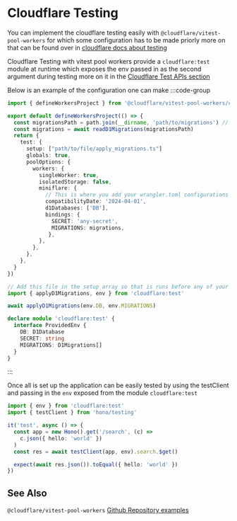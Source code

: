 # Cloudflare Testing

You can implement the cloudflare testing easily with `@cloudflare/vitest-pool-workers` for which some configuration has to be made priorly more on that can be found over in [cloudflare docs about testing](https://developers.cloudflare.com/workers/testing/vitest-integration/get-started/write-your-first-test/)

Cloudflare Testing with vitest pool workers provide a `cloudflare:test` module at runtime which exposes the env passed in as the second argument during testing more on it in the [Cloudflare Test APIs section](https://developers.cloudflare.com/workers/testing/vitest-integration/test-apis/)

Below is an example of the configuration one can make
:::code-group

```ts [vitest.config.ts]
import { defineWorkersProject } from '@cloudflare/vitest-pool-workers/config'

export default defineWorkersProject(() => {
  const migrationsPath = path.join(__dirname, 'path/to/migrations') // path to migrations directory
  const migrations = await readD1Migrations(migrationsPath)
  return {
    test: {
      setup: ["path/to/file/apply_migrations.ts"]
      globals: true,
      poolOptions: {
        workers: {
          singleWorker: true,
          isolatedStorage: false,
          miniflare: {
            // This is where you add your wrangler.toml configurations
            compatibilityDate: '2024-04-01',
            d1Databases: ['DB'],
            bindings: {
              SECRET: 'any-secret',
              MIGRATIONS: migrations,
             },
          },
        },
      },
    },
  }
})
```

```ts [apply_migrations.ts]
// Add this file in the setup array so that is runs before any of your tests
import { applyD1Migrations, env } from 'cloudflare:test'

await applyD1Migrations(env.DB, env.MIGRATIONS)
```

```ts [env.d.ts]
declare module 'cloudflare:test' {
  interface ProvidedEnv {
    DB: D1Database
    SECRET: string
    MIGRATIONS: D1Migrations[]
  }
}
```

:::

Once all is set up the application can be easily tested by using the testClient and passing in the `env` exposed from the module `cloudflare:test`

```ts
import { env } from 'cloudflare:test'
import { testClient } from 'hono/testing'

it('test', async () => {
  const app = new Hono().get('/search', (c) =>
    c.json({ hello: 'world' })
  )
  const res = await testClient(app, env).search.$get()

  expect(await res.json()).toEqual({ hello: 'world' })
})
```

## See Also

`@cloudflare/vitest-pool-workers` [Github Repository examples](https://github.com/cloudflare/workers-sdk/tree/main/fixtures/vitest-pool-workers-examples)
